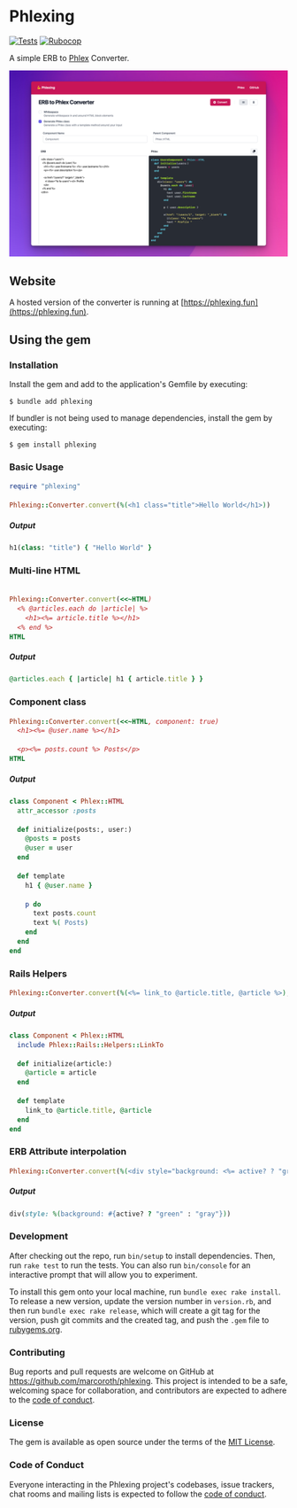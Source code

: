 # Phlexing

[![Tests](https://github.com/marcoroth/phlexing/actions/workflows/tests.yml/badge.svg)](https://github.com/marcoroth/phlexing/actions/workflows/tests.yml)
[![Rubocop](https://github.com/marcoroth/phlexing/actions/workflows/rubocop.yml/badge.svg)](https://github.com/marcoroth/phlexing/actions/workflows/rubocop.yml)

A simple ERB to [Phlex](https://github.com/marcoroth/phlexing) Converter.

<a href="https://phlexing.fun">
  <img src="./screenshot.png" alt="Phlexing Screenshot">
</a>

## Website

A hosted version of the converter is running at [https://phlexing.fun](https://phlexing.fun).


## Using the gem

### Installation

Install the gem and add to the application's Gemfile by executing:

    $ bundle add phlexing

If bundler is not being used to manage dependencies, install the gem by executing:

    $ gem install phlexing

### Basic Usage

```ruby
require "phlexing"

Phlexing::Converter.convert(%(<h1 class="title">Hello World</h1>))
```

##### Output

```ruby
h1(class: "title") { "Hello World" }
```

### Multi-line HTML

```ruby

Phlexing::Converter.convert(<<~HTML)
  <% @articles.each do |article| %>
    <h1><%= article.title %></h1>
  <% end %>
HTML
```

##### Output

```ruby
@articles.each { |article| h1 { article.title } }
```

### Component class

```ruby
Phlexing::Converter.convert(<<~HTML, component: true)
  <h1><%= @user.name %></h1>

  <p><%= posts.count %> Posts</p>
HTML
```

##### Output
```ruby
class Component < Phlex::HTML
  attr_accessor :posts

  def initialize(posts:, user:)
    @posts = posts
    @user = user
  end

  def template
    h1 { @user.name }

    p do
      text posts.count
      text %( Posts)
    end
  end
end
```

### Rails Helpers

```ruby
Phlexing::Converter.convert(%(<%= link_to @article.title, @article %>), component: true)
```

##### Output
```ruby
class Component < Phlex::HTML
  include Phlex::Rails::Helpers::LinkTo

  def initialize(article:)
    @article = article
  end

  def template
    link_to @article.title, @article
  end
end
```

### ERB Attribute interpolation

```ruby
Phlexing::Converter.convert(%(<div style="background: <%= active? ? "green" : "gray" %>"></div>))
```

##### Output

```ruby
div(style: %(background: #{active? ? "green" : "gray"}))
```

### Development

After checking out the repo, run `bin/setup` to install dependencies. Then, run `rake test` to run the tests. You can also run `bin/console` for an interactive prompt that will allow you to experiment.

To install this gem onto your local machine, run `bundle exec rake install`. To release a new version, update the version number in `version.rb`, and then run `bundle exec rake release`, which will create a git tag for the version, push git commits and the created tag, and push the `.gem` file to [rubygems.org](https://rubygems.org).

### Contributing

Bug reports and pull requests are welcome on GitHub at https://github.com/marcoroth/phlexing. This project is intended to be a safe, welcoming space for collaboration, and contributors are expected to adhere to the [code of conduct](https://github.com/marcoroth/phlexing/blob/master/CODE_OF_CONDUCT.md).

### License

The gem is available as open source under the terms of the [MIT License](https://opensource.org/licenses/MIT).

### Code of Conduct

Everyone interacting in the Phlexing project's codebases, issue trackers, chat rooms and mailing lists is expected to follow the [code of conduct](https://github.com/marcoroth/phlexing/blob/master/CODE_OF_CONDUCT.md).
